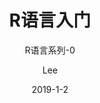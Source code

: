 ---
layout:     post
title:      R语言入门
subtitle:   R语言系列-0
date:       2019-1-2
author:     Lee
header-img: img/background-r.jpg
catalog: true
tags:
    - R
---